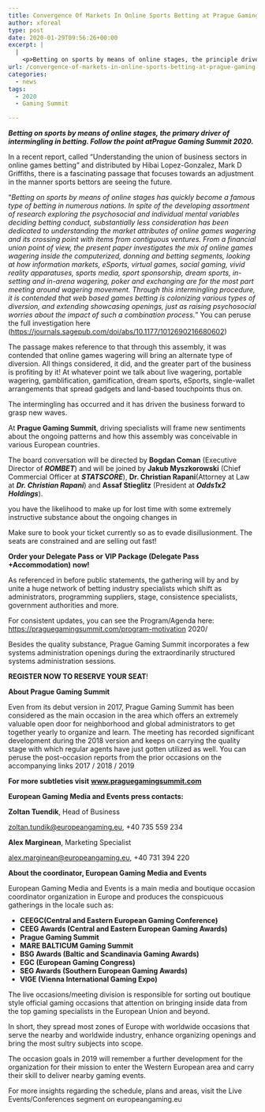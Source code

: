```yaml
---
title: Convergence Of Markets In Online Sports Betting at Prague Gaming Summit 2020
author: xforeal 
type: post
date: 2020-01-29T09:56:26+00:00
excerpt: |
  |
    <p>Betting on sports by means of online stages, the principle driver of intermingling in gambling </p>
url: /convergence-of-markets-in-online-sports-betting-at-prague-gaming-summit-2020/
categories:
  - news
tags:
  - 2020
  - Gaming Summit

---
```

_**Betting on sports by means of online stages, the primary driver of intermingling in betting. Follow the point atPrague Gaming Summit 2020.**_

In a recent report, called “Understanding the union of business sectors in online games betting” and distributed by Hibai Lopez-Gonzalez, Mark D Griffiths, there is a fascinating passage that focuses towards an adjustment in the manner sports bettors are seeing the future.

“_Betting on sports by means of online stages has quickly become a famous type of betting in numerous nations. In spite of the developing assortment of research exploring the psychosocial and individual mental variables deciding betting conduct, substantially less consideration has been dedicated to understanding the market attributes of online games wagering and its crossing point with items from contiguous ventures. From a financial union point of view, the present paper investigates the mix of online games wagering inside the computerized, donning and betting segments, looking at how information markets, eSports, virtual games, social gaming, vivid reality apparatuses, sports media, sport sponsorship, dream sports, in-setting and in-arena wagering, poker and exchanging are for the most part meeting around wagering movement. Through this intermingling procedure, it is contended that web based games betting is colonizing various types of diversion, and extending showcasing openings, just as raising psychosocial worries about the impact of such a combination process._” You can peruse the full investigation here (https://journals.sagepub.com/doi/abs/10.1177/1012690216680602)

The passage makes reference to that through this assembly, it was contended that online games wagering will bring an alternate type of diversion. All things considered, it did, and the greater part of the business is profiting by it! At whatever point we talk about live wagering, portable wagering, gamblification, gamification, dream sports, eSports, single-wallet arrangements that spread gadgets and land-based touchpoints thus on.

The intermingling has occurred and it has driven the business forward to grasp new waves.

At **Prague Gaming Summit**, driving specialists will frame new sentiments about the ongoing patterns and how this assembly was conceivable in various European countries.

The board conversation will be directed by **Bogdan Coman** (Executive Director of **_ROMBET_**) and will be joined by **Jakub Myszkorowski** (Chief Commercial Officer at **_STATSCORE_**), **Dr. Christian Rapani**(Attorney at Law at **_Dr. Christian Rapani_**) and **Assaf Stieglitz** (President at **_Odds1x2 Holdings_**).

you have the likelihood to make up for lost time with some extremely instructive substance about the ongoing changes in

Make sure to book your ticket currently so as to evade disillusionment. The seats are constrained and are selling out fast!

**Order your Delegate Pass** **or** **VIP Package (Delegate Pass +Accommodation)** **now!**

As referenced in before public statements, the gathering will by and by unite a huge network of betting industry specialists which shift as administrators, programming suppliers, stage, consistence specialists, government authorities and more.

For consistent updates, you can see the Program/Agenda here: https://praguegamingsummit.com/program-motivation 2020/

Besides the quality substance, Prague Gaming Summit incorporates a few systems administration openings during the extraordinarily structured systems administration sessions.

**REGISTER NOW TO RESERVE YOUR SEAT**!

**About Prague Gaming Summit**

Even from its debut version in 2017, Prague Gaming Summit has been considered as the main occasion in the area which offers an extremely valuable open door for neighborhood and global administrators to get together yearly to organize and learn. The meeting has recorded significant development during the 2018 version and keeps on carrying the quality stage with which regular agents have just gotten utilized as well. You can peruse the post-occasion reports from the prior occasions on the accompanying links 2017 / 2018 / 2019

**For more subtleties visit** **www.praguegamingsummit.com**

**European Gaming Media and Events press contacts:**

**Zoltan Tuendik**, Head of Business

zoltan.tundik@europeangaming.eu, +40 735 559 234

**Alex Marginean**, Marketing Specialist

alex.marginean@europeangaming.eu, +40 731 394 220

**About the coordinator, European Gaming Media and Events**

European Gaming Media and Events is a main media and boutique occasion coordinator organization in Europe and produces the conspicuous gatherings in the locale such as:

  * **CEEGC(Central and Eastern European Gaming Conference)**
  * **CEEG Awards (Central and Eastern European Gaming Awards)**
  * **Prague Gaming Summit**
  * **MARE BALTICUM Gaming Summit**
  * **BSG Awards (Baltic and Scandinavia Gaming Awards)**
  * **EGC (European Gaming Congress)**
  * **SEG Awards (Southern European Gaming Awards)**
  * **VIGE (Vienna International Gaming Expo)**

The live occasions/meeting division is responsible for sorting out boutique style official gaming occasions that attention on bringing inside data from the top gaming specialists in the European Union and beyond.

In short, they spread most zones of Europe with worldwide occasions that serve the nearby and worldwide industry, enhance organizing openings and bring the most sultry subjects into scope.

The occasion goals in 2019 will remember a further development for the organization for their mission to enter the Western European area and carry their skill to deliver nearby gaming events.

For more insights regarding the schedule, plans and areas, visit the Live Events/Conferences segment on europeangaming.eu